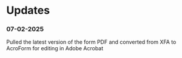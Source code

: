 # Updates

### 07-02-2025
Pulled the latest version of the form PDF and converted from XFA to AcroForm for editing in Adobe Acrobat